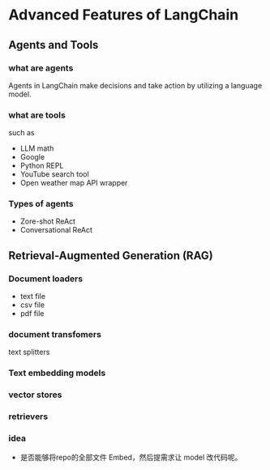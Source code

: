 # Advanced Features of LangChain

## Agents and Tools

### what are agents

Agents in LangChain make decisions and take action by utilizing a language model.

### what are tools

such as 

- LLM math
- Google
- Python REPL
- YouTube search tool
- Open weather map API wrapper

### Types of agents

- Zore-shot ReAct
- Conversational ReAct

## Retrieval-Augmented Generation (RAG)

### Document loaders

- text file
- csv file
- pdf file

### document transfomers

text splitters

### Text embedding models

### vector stores

### retrievers

### idea
- 是否能够将repo的全部文件 Embed，然后提需求让 model 改代码呢。
